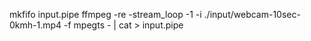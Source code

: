 mkfifo input.pipe
ffmpeg -re -stream_loop -1 -i ./input/webcam-10sec-0kmh-1.mp4 -f mpegts - | cat > input.pipe